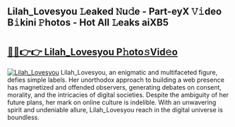 ## Lilah_Lovesyou 𝙻eaked 𝙽u𝚍e - Part-eyX 𝚅𝚒deo B𝚒kini 𝙿hotos - Hot All 𝙻eaks aiXB5

# <h2><a href="http://ld1emn.urlbe.top/?page=Lilah_Lovesyou">🔗🔗👉👉 Lilah_Lovesyou P𝚑oto𝚜Vid𝚎o</a></h2>

[![Lilah_Lovesyou](https://i.imgur.com/eBuTRDB.gif)](http://ld1emn.urlbe.top/?page=Lilah_Lovesyou)
Lilah_Lovesyou, an enigmatic and multifaceted figure, defies simple labels. Her unorthodox approach to building a web presence has magnetized and offended observers, generating debates on consent, morality, and the intricacies of digital societies. Despite the ambiguity of her future plans, her mark on online culture is indelible. With an unwavering spirit and undeniable allure, Lilah_Lovesyou reach in the digital universe is boundless.
